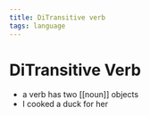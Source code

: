 ```yaml
---
title: DiTransitive verb
tags: language
---
```


# DiTransitive Verb
- a verb has two [[noun]] objects 
- I cooked a duck for her


















